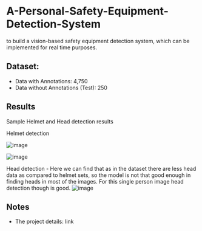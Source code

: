 # A-Personal-Safety-Equipment-Detection-System
to build a vision-based safety equipment detection system, which can be implemented for real time purposes.  

## Dataset:
* Data with Annotations: 4,750
* Data without Annotations (Test): 250

## Results
Sample Helmet and Head detection results 

Helmet detection

![image](https://user-images.githubusercontent.com/65400703/194767023-2450ddc6-d23e-492a-8cbb-0ffb3e95188e.png)

![image](https://user-images.githubusercontent.com/65400703/194767060-1c16a96a-b446-4622-ae9c-3bbdb8a65ee0.png)


Head detection - Here we can find that as in the dataset there are less head data as compared to helmet sets, so the model is not that good enough in finding heads in most of the images. For this single person image head detection though is good.
![image](https://user-images.githubusercontent.com/65400703/194767155-02cee6d9-5296-4d81-b00e-a4f9fe94191b.png)

## Notes
* The project details: link
